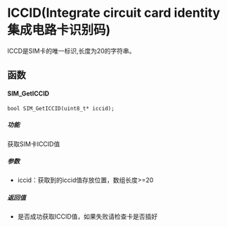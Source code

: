 ICCID(Integrate circuit card identity 集成电路卡识别码)
===

ICCD是SIM卡的唯一标识,长度为20的字符串。

## 函数

#### SIM_GetICCID

```
bool SIM_GetICCID(uint8_t* iccid);
```

##### 功能

获取SIM卡ICCID值

##### 参数

* iccid：获取到的iccid值存放位置，数组长度>=20

##### 返回值

* 是否成功获取ICCID值，如果失败请检查卡是否插好

